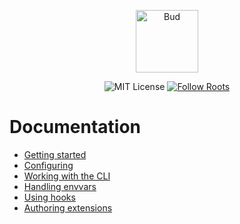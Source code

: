 <p align="center">
  <img alt="Bud" src="https://cdn.roots.io/app/uploads/logo-bud.svg" height="100">
</p>

<p align="center">
  <img alt="MIT License" src="https://img.shields.io/github/license/roots/bud?color=%23525ddc&style=flat-square">
  <a href="https://twitter.com/rootswp">
    <img alt="Follow Roots" src="https://img.shields.io/twitter/follow/rootswp.svg?style=flat-square&color=1da1f2" />
  </a>
</p>

# Documentation

- [Getting started](https://github.com/roots/bud/tree/stable/docs/getting-started.md)
- [Configuring](https://github.com/roots/bud/tree/stable/docs/config/README.md)
- [Working with the CLI](https://github.com/roots/bud/tree/stable/docs/cli.md)
- [Handling envvars](https://github.com/roots/bud/tree/stable/docs/env.md)
- [Using hooks](https://github.com/roots/bud/tree/stable/docs/hooks.md)
- [Authoring extensions](https://github.com/roots/bud/tree/stable/docs/extending.md)
